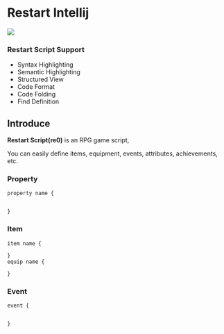 # Restart Intellij

![](./src/design/SVG/title.svg)

<!-- Plugin description -->
### Restart Script Support

- Syntax Highlighting
- Semantic Highlighting
- Structured View
- Code Format
- Code Folding
- Find Definition

<!-- Plugin description end -->

## Introduce

**Restart Script(re0)** is an RPG game script, 

You can easily define items, equipment, events, attributes, achievements, etc.

### Property

```re0
property name {


}
```

### Item

```re0
item name {

}
equip name {

}
```


### Event 

```re0
event {


}
```